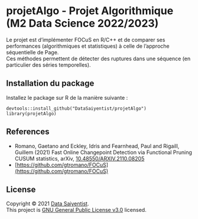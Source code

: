 # projetAlgo - Projet Algorithmique (M2 Data Science 2022/2023)

Le projet est d’implémenter FOCuS en R/C++ et de comparer ses performances (algorithmiques et statistiques) à celle de l’approche séquentielle de Page.
</br>
Ces méthodes permettent de détecter des ruptures dans une séquence (en particulier des séries temporelles).

## Installation du package

Installez le package sur R de la manière suivante :

```{r gitInstall, eval = FALSE}
devtools::install_github("DataSaiyentist/projetAlgo")
library(projetAlgo)
```

## References

- Romano, Gaetano and Eckley, Idris and Fearnhead, Paul and Rigaill, Guillem (2021) Fast Online Changepoint Detection via Functional Pruning CUSUM statistics, arXiv, [10.48550/ARXIV.2110.08205](https://arxiv.org/abs/2110.08205)
- [https://github.com/gtromano/FOCuS](https://github.com/gtromano/FOCuS)

## License

Copyright © 2021 [Data Saiyentist](https://github.com/DataSaiyentist). <br />
This project is [GNU General Public License v3.0]() licensed.